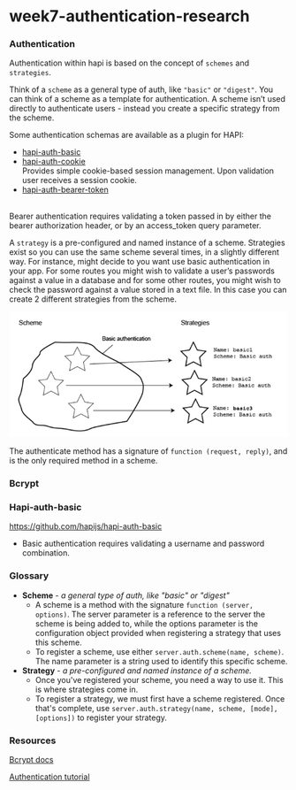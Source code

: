 # week7-authentication-research

### Authentication

Authentication within hapi is based on the concept of `schemes` and `strategies`.

Think of a `scheme` as a general type of auth, like `"basic"` or `"digest"`. You can think of a scheme as a template for authentication. A scheme isn’t used directly to authenticate users - instead you create a specific strategy from the scheme.

Some authentication schemas are available as a plugin for HAPI:

* [hapi-auth-basic](https://github.com/hapijs/hapi-auth-basic)
* [hapi-auth-cookie](https://github.com/hapijs/hapi-auth-cookie) </br>Provides simple cookie-based session management. Upon validation user receives a session cookie.
* [hapi-auth-bearer-token](https://github.com/johnbrett/hapi-auth-bearer-token)
</br>
Bearer authentication requires validating a token passed in by either the bearer authorization header, or by an access_token query parameter.

A `strategy` is a pre-configured and named instance of a scheme. Strategies exist so you can use the same scheme several times, in a slightly different way. For instance, might decide to you want use basic authentication in your app. For some routes you might wish to validate a user’s passwords against a value in a database and for some other routes, you might wish to check the password against a value stored in a text file. In this case you can create 2 different strategies from the scheme.

![graph](./demo/3bKsB.png)


The authenticate method has a signature of `function (request, reply)`, and is the only required method in a scheme.

### Bcrypt


### Hapi-auth-basic
https://github.com/hapijs/hapi-auth-basic

- Basic authentication requires validating a username and password combination.

### Glossary

- **Scheme** - *a general type of auth, like "basic" or "digest"*
  - A scheme is a method with the signature `function (server, options)`. The server parameter is a reference to the server the scheme is being added to, while the options parameter is the configuration object provided when registering a strategy that uses this scheme.
  - To register a scheme, use either `server.auth.scheme(name, scheme)`. The name parameter is a string used to identify this specific scheme.
- **Strategy** - *a pre-configured and named instance of a scheme.*
  - Once you've registered your scheme, you need a way to use it. This is where strategies come in.
  - To register a strategy, we must first have a scheme registered. Once that's complete, use `server.auth.strategy(name, scheme, [mode], [options])` to register your strategy.

### Resources

[Bcrypt docs](https://www.npmjs.com/package/bcrypt)

[Authentication tutorial](https://hapijs.com/tutorials/auth)
